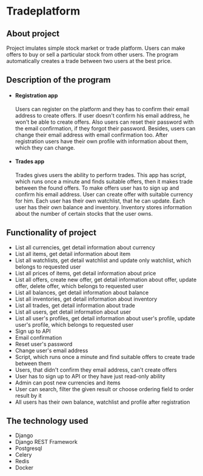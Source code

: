 # Tradeplatform

## About project
Project imulates simple stock market or trade platform. Users can make offers to buy or sell a particular stock from other users. 
The program automatically creates a trade between two users at the best price.

## Description of the program
* #### Registration app
    Users can register on the platform and they has to confirm their email address to create offers. If user doesn't confirm his email address, he won't be able 
    to create offers. Also users can reset their password with the email confirmation, if they forgot their password. Besides, users can change their email address
    with email confirmation too. After registration users have their own profile with information about them, which they can change.
* #### Trades app
    Trades gives users the ability to perform trades. This app has script, which runs once a minute and finds suitable offers, then it makes trade between 
    the found offers. To make offers user has to sign up and confirm his email address. User can create offer with suitable currency for him. Each user has
    their own watchlist, that he can update. Each user has their own balance and inventory. Inventory stores information about the number of certain stocks 
    that the user owns.
    
## Functionality of project
* List all currencies, get detail information about currency
* List all items, get detail information about item
* List all watchlists, get detail watchlist and update only watchlist, which belongs to requested user
* List all prices of items, get detail information about price
* List all offers, create new offer, get detail information about offer, update offer, delete offer, which belongs to requested user
* List all balances, get detail information about balance
* List all inventories, get detail information about inventory
* List all trades, get detail information about trade
* List all users, get detail information about user
* List all user's profiles, get detail information about user's profile, update user's profile, which belongs to requested user
* Sign up to API
* Email confirmation
* Reset user's password
* Change user's email address
* Script, which runs once a minute and find suitable offers to create trade between them
* Users, that didn't confirm they email address, can't create offers
* User has to sign up to API or they have just read-only ability
* Admin can post new currencies and items
* User can search, filter the given result or choose ordering field to order result by it
* All users has their own balance, watchlist and profile after registration
    
## The technology used
* Django
* Django REST Framework
* Postgresql
* Celery
* Redis
* Docker
